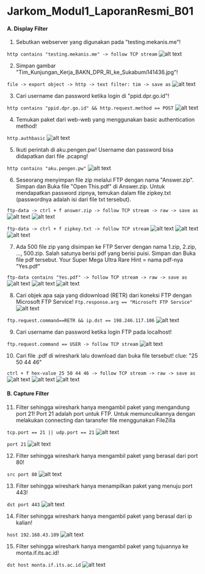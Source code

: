 # Jarkom_Modul1_LaporanResmi_B01

#### A. Display Filter

1. Sebutkan webserver yang digunakan pada "testing.mekanis.me"!

`http contains "testing.mekanis.me" -> follow TCP stream`
![alt text](images/1.jpg)

2. Simpan gambar "Tim_Kunjungan_Kerja_BAKN_DPR_RI_ke_Sukabumi141436.jpg"!

`file -> export object -> http -> text filter: tim -> save as`
![alt text](images/2.jpg)

3. Cari username dan password ketika login di "ppid.dpr.go.id"!

`http contains "ppid.dpr.go.id" && http.request.method == POST`
![alt text](images/3.jpg)

4. Temukan paket dari web-web yang menggunakan basic authentication method!

`http.authbasic`
![alt text](images/4.jpg)

5. Ikuti perintah di aku.pengen.pw! Username dan password bisa didapatkan dari file .pcapng!

`http contains "aku.pengen.pw"`
![alt text](images/5.1.jpg)

6. Seseorang menyimpan file zip melalui FTP dengan nama "Answer.zip". Simpan dan Buka file "Open This.pdf" di Answer.zip. Untuk mendapatkan password zipnya, temukan dalam file zipkey.txt (passwordnya adalah isi dari file txt tersebut).

`ftp-data -> ctrl + f answer.zip -> follow TCP stream -> raw -> save as`
![alt text](images/6.1.jpg)
![alt text](images/6.2.jpg)

`ftp-data -> ctrl + f zipkey.txt -> follow TCP stream`
![alt text](images/6.3.jpg)
![alt text](images/6.4.jpg)
![alt text](images/6.5.jpg)

7. Ada 500 file zip yang disimpan ke FTP Server dengan nama 1.zip, 2.zip, ..., 500.zip. Salah satunya berisi pdf yang berisi puisi. Simpan dan Buka file pdf tersebut.
Your Super Mega Ultra Rare Hint = nama pdf-nya "Yes.pdf"

`ftp-data contains "Yes.pdf" -> follow TCP stream -> raw -> save as`
![alt text](images/7.1.jpg)
![alt text](images/7.2.jpg)
![alt text](images/7.3.jpg)

8. Cari objek apa saja yang didownload (RETR) dari koneksi FTP dengan Microsoft FTP Service!
`Ftp.response.arg == "Microsoft FTP Service"`
![alt text](images/8.1.jpg)

`ftp.request.command==RETR && ip.dst == 198.246.117.106`
![alt text](images/8.2.jpg)

9. Cari username dan password ketika login FTP pada localhost!

`ftp.request.command == USER -> follow TCP stream`
![alt text](images/9.jpg)

10. Cari file .pdf di wireshark lalu download dan buka file tersebut!
clue: "25 50 44 46"

`ctrl + f hex-value 25 50 44 46 -> follow TCP stream -> raw -> save as`
![alt text](images/10.1.jpg)
![alt text](images/10.2.jpg)
![alt text](images/10.3.jpg)

#### B. Capture Filter

11. Filter sehingga wireshark hanya mengambil paket yang mengandung port 21!
Port 21 adalah port untuk FTP. Untuk memunculkannya dengan melakukan connecting dan taransfer file menggunakan FileZilla

`tcp.port == 21 || udp.port == 21`
![alt text](images/11.1.jpg)

`port 21`
![alt text](images/11.2.jpg)

12. Filter sehingga wireshark hanya mengambil paket yang berasal dari port 80!

`src port 80`
![alt text](images/12.jpg)

13. Filter sehingga wireshark hanya menampilkan paket yang menuju port 443!

`dst port 443`
![alt text](images/13.jpg)

14. Filter sehingga wireshark hanya mengambil paket yang berasal dari ip kalian!

`host 192.168.43.109`
![alt text](images/14.jpg)

15. Filter sehingga wireshark hanya mengambil paket yang tujuannya ke monta.if.its.ac.id!

`dst host monta.if.its.ac.id`
![alt text](images/15.jpg)
